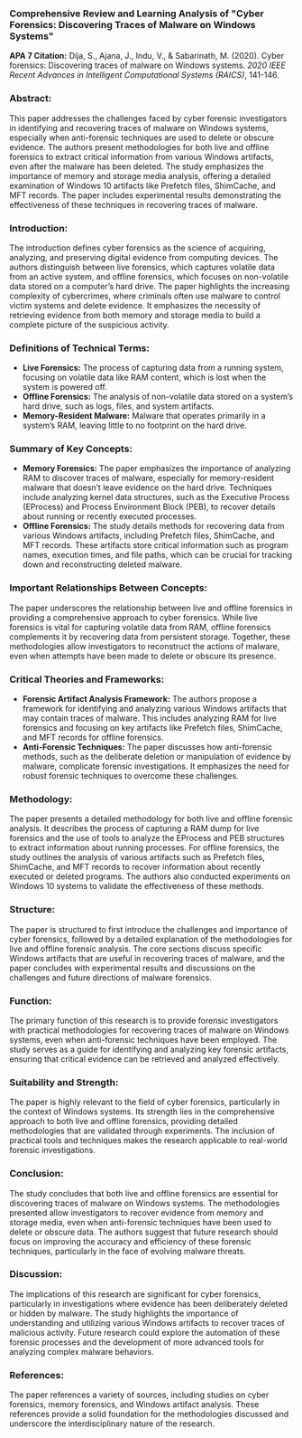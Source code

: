 ### Comprehensive Review and Learning Analysis of "Cyber Forensics: Discovering Traces of Malware on Windows Systems"

**APA 7 Citation:**
Dija, S., Ajana, J., Indu, V., & Sabarinath, M. (2020). Cyber forensics: Discovering traces of malware on Windows systems. *2020 IEEE Recent Advances in Intelligent Computational Systems (RAICS)*, 141-146. 

### Abstract: 
This paper addresses the challenges faced by cyber forensic investigators in identifying and recovering traces of malware on Windows systems, especially when anti-forensic techniques are used to delete or obscure evidence. The authors present methodologies for both live and offline forensics to extract critical information from various Windows artifacts, even after the malware has been deleted. The study emphasizes the importance of memory and storage media analysis, offering a detailed examination of Windows 10 artifacts like Prefetch files, ShimCache, and MFT records. The paper includes experimental results demonstrating the effectiveness of these techniques in recovering traces of malware.

### Introduction:
The introduction defines cyber forensics as the science of acquiring, analyzing, and preserving digital evidence from computing devices. The authors distinguish between live forensics, which captures volatile data from an active system, and offline forensics, which focuses on non-volatile data stored on a computer’s hard drive. The paper highlights the increasing complexity of cybercrimes, where criminals often use malware to control victim systems and delete evidence. It emphasizes the necessity of retrieving evidence from both memory and storage media to build a complete picture of the suspicious activity.

### Definitions of Technical Terms:
- **Live Forensics:** The process of capturing data from a running system, focusing on volatile data like RAM content, which is lost when the system is powered off.
- **Offline Forensics:** The analysis of non-volatile data stored on a system’s hard drive, such as logs, files, and system artifacts.
- **Memory-Resident Malware:** Malware that operates primarily in a system’s RAM, leaving little to no footprint on the hard drive.

### Summary of Key Concepts:
- **Memory Forensics:** The paper emphasizes the importance of analyzing RAM to discover traces of malware, especially for memory-resident malware that doesn’t leave evidence on the hard drive. Techniques include analyzing kernel data structures, such as the Executive Process (EProcess) and Process Environment Block (PEB), to recover details about running or recently executed processes.
- **Offline Forensics:** The study details methods for recovering data from various Windows artifacts, including Prefetch files, ShimCache, and MFT records. These artifacts store critical information such as program names, execution times, and file paths, which can be crucial for tracking down and reconstructing deleted malware.

### Important Relationships Between Concepts:
The paper underscores the relationship between live and offline forensics in providing a comprehensive approach to cyber forensics. While live forensics is vital for capturing volatile data from RAM, offline forensics complements it by recovering data from persistent storage. Together, these methodologies allow investigators to reconstruct the actions of malware, even when attempts have been made to delete or obscure its presence.

### Critical Theories and Frameworks:
- **Forensic Artifact Analysis Framework:** The authors propose a framework for identifying and analyzing various Windows artifacts that may contain traces of malware. This includes analyzing RAM for live forensics and focusing on key artifacts like Prefetch files, ShimCache, and MFT records for offline forensics.
- **Anti-Forensic Techniques:** The paper discusses how anti-forensic methods, such as the deliberate deletion or manipulation of evidence by malware, complicate forensic investigations. It emphasizes the need for robust forensic techniques to overcome these challenges.

### Methodology:
The paper presents a detailed methodology for both live and offline forensic analysis. It describes the process of capturing a RAM dump for live forensics and the use of tools to analyze the EProcess and PEB structures to extract information about running processes. For offline forensics, the study outlines the analysis of various artifacts such as Prefetch files, ShimCache, and MFT records to recover information about recently executed or deleted programs. The authors also conducted experiments on Windows 10 systems to validate the effectiveness of these methods.

### Structure:
The paper is structured to first introduce the challenges and importance of cyber forensics, followed by a detailed explanation of the methodologies for live and offline forensic analysis. The core sections discuss specific Windows artifacts that are useful in recovering traces of malware, and the paper concludes with experimental results and discussions on the challenges and future directions of malware forensics.

### Function:
The primary function of this research is to provide forensic investigators with practical methodologies for recovering traces of malware on Windows systems, even when anti-forensic techniques have been employed. The study serves as a guide for identifying and analyzing key forensic artifacts, ensuring that critical evidence can be retrieved and analyzed effectively.

### Suitability and Strength:
The paper is highly relevant to the field of cyber forensics, particularly in the context of Windows systems. Its strength lies in the comprehensive approach to both live and offline forensics, providing detailed methodologies that are validated through experiments. The inclusion of practical tools and techniques makes the research applicable to real-world forensic investigations.

### Conclusion:
The study concludes that both live and offline forensics are essential for discovering traces of malware on Windows systems. The methodologies presented allow investigators to recover evidence from memory and storage media, even when anti-forensic techniques have been used to delete or obscure data. The authors suggest that future research should focus on improving the accuracy and efficiency of these forensic techniques, particularly in the face of evolving malware threats.

### Discussion:
The implications of this research are significant for cyber forensics, particularly in investigations where evidence has been deliberately deleted or hidden by malware. The study highlights the importance of understanding and utilizing various Windows artifacts to recover traces of malicious activity. Future research could explore the automation of these forensic processes and the development of more advanced tools for analyzing complex malware behaviors.

### References:
The paper references a variety of sources, including studies on cyber forensics, memory forensics, and Windows artifact analysis. These references provide a solid foundation for the methodologies discussed and underscore the interdisciplinary nature of the research.
